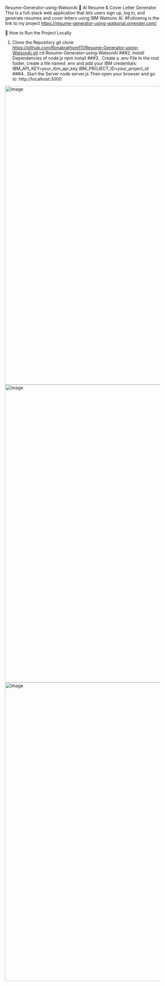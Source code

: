 Resume-Generator-using-WatsonAi
💼 AI Resume & Cover Letter Generator
This is a full-stack web application that lets users sign up, log in, and generate resumes and cover letters using IBM Watsonx AI. #Following is the link to my project https://resume-generator-using-watsonai.onrender.com/

🚀 How to Run the Project Locally
1. Clone the Repository
git clone https://github.com/Ronakrathore111/Resume-Generator-using-WatsonAi.git cd Resume-Generator-using-WatsonAi ###2. Install Dependencies of node.js npm install ###3.. Create a .env File In the root folder, create a file named .env and add your IBM credentials: IBM_API_KEY=your_ibm_api_key IBM_PROJECT_ID=your_project_id ###4.. Start the Server node server.js Then open your browser and go to: http://localhost:3000
<img width="1912" height="970" alt="Image" src="https://github.com/user-attachments/assets/74f128c6-c3e1-47e3-b2a4-48255553226c" />
<img width="1892" height="968" alt="Image" src="https://github.com/user-attachments/assets/e273ab4d-ef98-4e77-88a0-5ee72c06867c" />

<img width="1917" height="970" alt="Image" src="https://github.com/user-attachments/assets/b5de4812-8360-493c-a67a-0633a6547284" />
